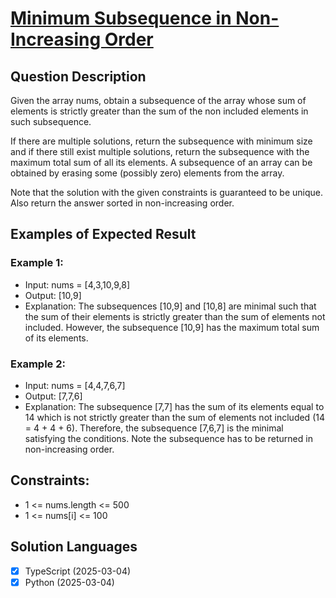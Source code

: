 # [Minimum Subsequence in Non-Increasing Order](https://leetcode.com/problems/minimum-subsequence-in-non-increasing-order)

## Question Description

Given the array nums, obtain a subsequence of the array whose sum of elements is strictly greater than the sum of the non included elements in such subsequence.

If there are multiple solutions, return the subsequence with minimum size and if there still exist multiple solutions, return the subsequence with the maximum total sum of all its elements. A subsequence of an array can be obtained by erasing some (possibly zero) elements from the array.

Note that the solution with the given constraints is guaranteed to be unique. Also return the answer sorted in non-increasing order.

## Examples of Expected Result

### Example 1:

- Input: nums = [4,3,10,9,8]
- Output: [10,9]
- Explanation: The subsequences [10,9] and [10,8] are minimal such that the sum of their elements is strictly greater than the sum of elements not included. However, the subsequence [10,9] has the maximum total sum of its elements.

### Example 2:

- Input: nums = [4,4,7,6,7]
- Output: [7,7,6]
- Explanation: The subsequence [7,7] has the sum of its elements equal to 14 which is not strictly greater than the sum of elements not included (14 = 4 + 4 + 6). Therefore, the subsequence [7,6,7] is the minimal satisfying the conditions. Note the subsequence has to be returned in non-increasing order.

## Constraints:

- 1 <= nums.length <= 500
- 1 <= nums[i] <= 100

## Solution Languages

- [x] TypeScript (2025-03-04)
- [x] Python (2025-03-04)
